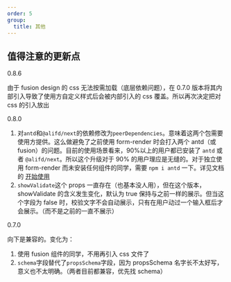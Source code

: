 ```yaml
---
order: 5
group:
  title: 其他
---
```


## 值得注意的更新点

0.8.6

由于 fusion design 的 css 无法按需加载（底层依赖问题），在 0.7.0 版本将其内部引入导致了使用方自定义样式后会被内部引入的 css 覆盖。所以再次决定把对 css 的引入放出

0.8.0

1. 对`antd`和`@alifd/next`的依赖修改为`peerDependencies`。意味着这两个包需要使用方提供。这么做避免了之前使用 form-render 时会打入两个 antd（或 fusion）的问题。目前的使用场景看来，90%以上的用户都已安装了 `antd` 或者 `@alifd/next`。所以这个升级对于 90% 的用户理应是无缝的。对于独立使用 form-render 而未安装任何组件的同学，需要 `npm i antd` 一下。详见文档的 [开始使用](https://x-render.gitee.io/form-render/guide/getting-started)
2. `showValidate`这个 props 一直存在（也基本没人用），但在这个版本，showValidate 的含义发生变化，默认为 true 保持与之前一样的展示。但当这个字段为 false 时，校验文字不会自动展示，只有在用户动过一个输入框后才会展示。（而不是之前的一直不展示）

0.7.0

向下是兼容的。变化为：

1. 使用 fusion 组件的同学，不用再引入 css 文件了
2. `schema`字段替代了`propsSchema`字段，因为 propsSchema 名字长不太好写，意义也不太明确。（两者目前都兼容，优先找 schema）
